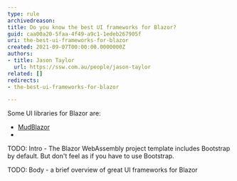```yaml
---
type: rule
archivedreason: 
title: Do you know the best UI frameworks for Blazor?
guid: caa00a20-5faa-4f49-a9c1-1edeb267905f
uri: the-best-ui-frameworks-for-blazor
created: 2021-09-07T00:00:00.0000000Z
authors:
- title: Jason Taylor
  url: https://ssw.com.au/people/jason-taylor
related: []
redirects:
- the-best-ui-frameworks-for-blazor

---
```


Some UI libraries for Blazor are:
- [MudBlazor](https://mudblazor.com/)
- 

TODO: Intro - The Blazor WebAssembly project template includes Bootstrap by default. But don't feel as if you have to use Bootstrap.

<!--endintro-->

TODO: Body - a brief overview of great UI frameworks for Blazor

